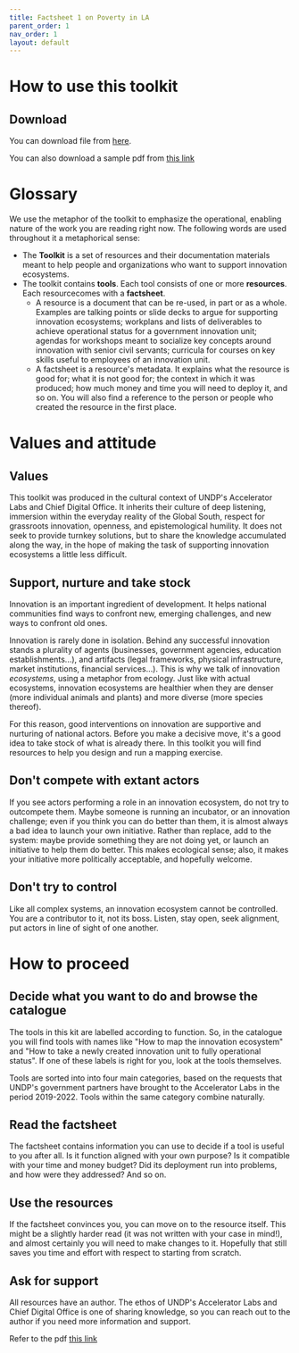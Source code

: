 ```yaml
---
title: Factsheet 1 on Poverty in LA
parent_order: 1
nav_order: 1
layout: default
---
```



# How to use this toolkit

## Download
You can download file from [here](https://github.com/UNDP-Accelerator-Labs/training-toolkit-microsite/blob/2612581b35c80f5e7d1e92782f82e7d82bf80e8e/1_Poverty_and_Inequality/_Accelerator_Labs_PMD.pdf).

You can also download a sample pdf from [this link](https://github.com/UNDP-Accelerator-Labs/training-toolkit-microsite/blob/acb9f059ed5cd049cb410980e03ecb081ac39134/1_Poverty_and_Inequality/0bb23c2dcefb34c8640f063e2fdad364.pdf)


# Glossary

We use the metaphor of the toolkit to emphasize the operational, enabling nature of the work you are reading right now. The following words are used throughout it a metaphorical sense:

- The **Toolkit** is a set of resources and their documentation materials meant to help people and organizations who want to support innovation ecosystems.
- The toolkit contains **tools**. Each tool consists of one or more **resources**. Each resourcecomes with a **factsheet**.
  - A resource is a document that can be re-used, in part or as a whole. Examples are talking points or slide decks to argue for supporting innovation ecosystems; workplans and lists of deliverables to achieve operational status for a government innovation unit; agendas for workshops meant to socialize key concepts around innovation with senior civil servants; curricula for courses on key skills useful to employees of an innovation unit.
  - A factsheet is a resource's metadata. It explains what the resource is good for; what it is not good for; the context in which it was produced; how much money and time you will need to deploy it, and so on. You will also find a reference to the person or people who created the resource in the first place.

# Values and attitude

## Values

This toolkit was produced in the cultural context of UNDP's Accelerator Labs and Chief Digital Office. It inherits their culture of deep listening, immersion within the everyday reality of the Global South, respect for grassroots innovation, openness, and epistemological humility. It does not seek to provide turnkey solutions, but to share the knowledge accumulated along the way, in the hope of making the task of supporting innovation ecosystems a little less difficult.

## Support, nurture and take stock

Innovation is an important ingredient of development. It helps national communities find ways to confront new, emerging challenges, and new ways to confront old ones.

Innovation is rarely done in isolation. Behind any successful innovation stands a plurality of agents (businesses, government agencies, education establishments...), and artifacts (legal frameworks, physical infrastructure, market institutions, financial services...). This is why we talk of innovation _ecosystems_, using a metaphor from ecology. Just like with actual ecosystems, innovation ecosystems are healthier when they are denser (more individual animals and plants) and more diverse (more species thereof).

For this reason, good interventions on innovation are supportive and nurturing of national actors. Before you make a decisive move, it's a good idea to take stock of what is already there. In this toolkit you will find resources to help you design and run a mapping exercise.

## Don't compete with extant actors

If you see actors performing a role in an innovation ecosystem, do not try to outcompete them. Maybe someone is running an incubator, or an innovation challenge; even if you think you can do better than them, it is almost always a bad idea to launch your own initiative. Rather than replace, add to the system: maybe provide something they are not doing yet, or launch an initiative to help them do better. This makes ecological sense; also, it makes your initiative more politically acceptable, and hopefully welcome.

## Don't try to control

Like all complex systems, an innovation ecosystem cannot be controlled. You are a contributor to it, not its boss. Listen, stay open, seek alignment, put actors in line of sight of one another.

# How to proceed

## Decide what you want to do and browse the catalogue

The tools in this kit are labelled according to function. So, in the catalogue you will find tools with names like "How to map the innovation ecosystem" and "How to take a newly created innovation unit to fully operational status". If one of these labels is right for you, look at the tools themselves.

Tools are sorted into into four main categories, based on the requests that UNDP's government partners have brought to the Accelerator Labs in the period 2019-2022. Tools within the same category combine naturally.

## Read the factsheet

The factsheet contains information you can use to decide if a tool is useful to you after all. Is it function aligned with your own purpose? Is it compatible with your time and money budget? Did its deployment run into problems, and how were they addressed? And so on.

## Use the resources

If the factsheet convinces you, you can move on to the resource itself. This might be a slightly harder read (it was not written with your case in mind!), and almost certainly you will need to make changes to it. Hopefully that still saves you time and effort with respect to starting from scratch.

## Ask for support

All resources have an author. The ethos of UNDP's Accelerator Labs and Chief Digital Office is one of sharing knowledge, so you can reach out to the author if you need more information and support.

Refer to the pdf [this link](https://github.com/UNDP-Accelerator-Labs/training-toolkit-microsite/blob/527049641667b22ba016d0d828172c127ee180a6/1_Poverty_and_Inequality/ABC%20Co-Creation%20Summary.pdf)

